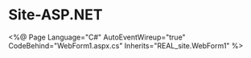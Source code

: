 # Site-ASP.NET
<%@ Page Language="C#" AutoEventWireup="true" CodeBehind="WebForm1.aspx.cs" Inherits="REAL_site.WebForm1" %>

<!DOCTYPE html>

<html xmlns="http://www.w3.org/1999/xhtml">
<head runat="server">
<meta http-equiv="Content-Type" content="text/html; charset=utf-8"/>
    <title></title>
</head>
<body>
    <form id="form1" runat="server">
        <asp:Label ID="Emaillabel" runat="server" Text="E-mail"></asp:Label>
        <br />
        <asp:textbox ID="EmailTextBox" runat="server" Width="173px"></asp:textbox>
        <br />
        <asp:Label ID="Senhalabel" runat="server" Text="Senha"></asp:Label>
        <br />
        <asp:textbox ID="SenhaTextbox1" runat="server" Width="73px"></asp:textbox>
        <br />
    </form>
</body>
</html>
